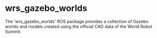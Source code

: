 # wrs_gazebo_worlds

The 'wrs_gazebo_worlds' ROS package provides a collection of Gazebo worlds and models created using the official CAD data of the World Robot Summit.